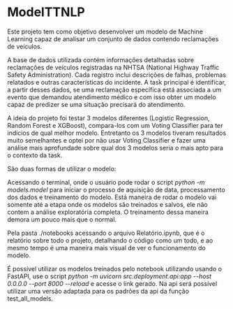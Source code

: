 # ModelTTNLP
Este projeto tem como objetivo desenvolver um modelo de Machine Learning capaz de analisar um conjunto de dados contendo reclamações de veículos.

A base de dados utilizada contém informações detalhadas sobre reclamações de veículos registradas na NHTSA (National Highway Traffic Safety Administration). Cada registro inclui descrições de falhas, problemas relatados e outras características do incidente. A task principal é identificar, a partir desses dados, se uma reclamação específica está associada a um evento que demandou atendimento médico e com isso obter um modelo capaz de predizer se uma situação precisará do atendimento.

A ideia do projeto foi testar 3 modelos diferentes (Logistic Regression, Random Forest e XGBoost), compara-los com um Voting Classifier para ter indícios de qual melhor modelo. Entretanto os 3 modelos tiveram resultados muito semelhantes e optei por não usar Voting Classifier e fazer uma análise mais aprofundade sobre qual dos 3 modelos seria o mais apto para o contexto da task.

São duas formas de utilizar o modelo:

Acessando o terminal, onde o usuário pode rodar o script *python -m models.model* para iniciar o processo de aquisição de data, processamento dos dados e treinamento do modelo. Está maneira de rodar o modelo vai somente até a etapa onde os modelos são treinados e salvos, ele não contem a análise exploratória completa. O treinamento dessa maneira demora um pouco mais que o normal.

Pela pasta ./notebooks acessando o arquivo Relatório.ipynb, que é o relatório sobre todo o projeto, detalhando o código como um todo, e ao mesmo tempo é uma maneira mais visual de ver o funcionamento do modelo.

É possível utilizar os modelos treinados pelo notebook utilizando usando o FastAPI, use o script *python -m uvicorn src.deployment.api:app --host 0.0.0.0 --port 8000 --reload* e acesse o link gerado. Na api será possível utilizar uma versão adaptada para os padrões da api da função test_all_models.

